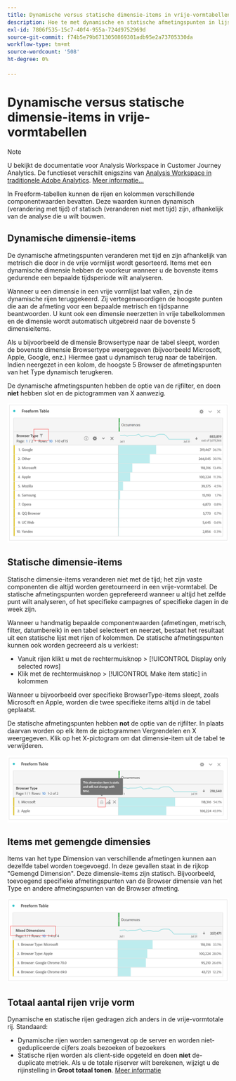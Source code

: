 ```yaml
---
title: Dynamische versus statische dimensie-items in vrije-vormtabellen
description: Hoe te met dynamische en statische afmetingspunten in lijsten in wisselwerking te staan.
exl-id: 7806f535-15c7-40f4-955a-724d9752969d
source-git-commit: f74b5e79b6713050869301adb95e2a73705330da
workflow-type: tm+mt
source-wordcount: '508'
ht-degree: 0%

---
```


# Dynamische versus statische dimensie-items in vrije-vormtabellen

>[!NOTE]
>
>U bekijkt de documentatie voor Analysis Workspace in Customer Journey Analytics. De functieset verschilt enigszins van [Analysis Workspace in traditionele Adobe Analytics](https://experienceleague.adobe.com/docs/analytics/analyze/analysis-workspace/home.html). [Meer informatie...](/help/getting-started/cja-aa.md)

In Freeform-tabellen kunnen de rijen en kolommen verschillende componentwaarden bevatten. Deze waarden kunnen dynamisch (verandering met tijd) of statisch (veranderen niet met tijd) zijn, afhankelijk van de analyse die u wilt bouwen.

## Dynamische dimensie-items

De dynamische afmetingspunten veranderen met tijd en zijn afhankelijk van metrisch die door in de vrije vormlijst wordt gesorteerd. Items met een dynamische dimensie hebben de voorkeur wanneer u de bovenste items gedurende een bepaalde tijdsperiode wilt analyseren.

Wanneer u een dimensie in een vrije vormlijst laat vallen, zijn de dynamische rijen teruggekeerd. Zij vertegenwoordigen de hoogste punten die aan de afmeting voor een bepaalde metrisch en tijdspanne beantwoorden. U kunt ook een dimensie neerzetten in vrije tabelkolommen en de dimensie wordt automatisch uitgebreid naar de bovenste 5 dimensieitems.

Als u bijvoorbeeld de dimensie Browsertype naar de tabel sleept, worden de bovenste dimensie Browsertype weergegeven (bijvoorbeeld Microsoft, Apple, Google, enz.) Hiermee gaat u dynamisch terug naar de tabelrijen. Indien neergezet in een kolom, de hoogste 5 Browser de afmetingspunten van het Type dynamisch terugkeren.

De dynamische afmetingspunten hebben de optie van de rijfilter, en doen **niet** hebben slot en de pictogrammen van X aanwezig.

![](assets/dynamic-items.png)

## Statische dimensie-items

Statische dimensie-items veranderen niet met de tijd; het zijn vaste componenten die altijd worden geretourneerd in een vrije-vormtabel. De statische afmetingspunten worden geprefereerd wanneer u altijd het zelfde punt wilt analyseren, of het specifieke campagnes of specifieke dagen in de week zijn.

Wanneer u handmatig bepaalde componentwaarden (afmetingen, metrisch, filter, datumbereik) in een tabel selecteert en neerzet, bestaat het resultaat uit een statische lijst met rijen of kolommen. De statische afmetingspunten kunnen ook worden gecreeerd als u verkiest:

* Vanuit rijen klikt u met de rechtermuisknop > [!UICONTROL Display only selected rows]
* Klik met de rechtermuisknop > [!UICONTROL Make item static] in kolommen

Wanneer u bijvoorbeeld over specifieke BrowserType-items sleept, zoals Microsoft en Apple, worden die twee specifieke items altijd in de tabel geplaatst.

De statische afmetingspunten hebben **not** de optie van de rijfilter. In plaats daarvan worden op elk item de pictogrammen Vergrendelen en X weergegeven. Klik op het X-pictogram om dat dimensie-item uit de tabel te verwijderen.

![](assets/static-items.png)

## Items met gemengde dimensies

Items van het type Dimension van verschillende afmetingen kunnen aan dezelfde tabel worden toegevoegd. In deze gevallen staat in de rijkop &quot;Gemengd Dimension&quot;. Deze dimensie-items zijn statisch. Bijvoorbeeld, toevoegend specifieke afmetingspunten van de Browser dimensie van het Type en andere afmetingspunten van de Browser afmeting.

![](assets/mixed-dimensions.png)

## Totaal aantal rijen vrije vorm

Dynamische en statische rijen gedragen zich anders in de vrije-vormtotale rij. Standaard:

* Dynamische rijen worden samengevat op de server en worden niet-gedupliceerde cijfers zoals bezoeken of bezoekers
* Statische rijen worden als client-side opgeteld en doen **niet** de-duplicate metriek. Als u de totale rijserver wilt berekenen, wijzigt u de rijinstelling in **Groot totaal tonen**. [Meer informatie](https://experienceleague.adobe.com/docs/analytics/analyze/analysis-workspace/visualizations/freeform-table/workspace-totals.html)
